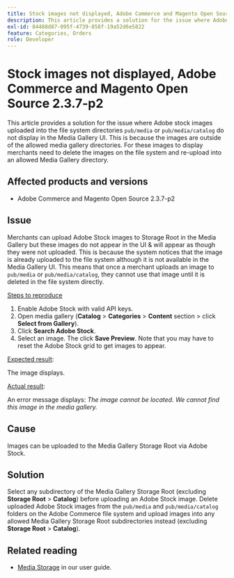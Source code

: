 ```yaml
---
title: Stock images not displayed, Adobe Commerce and Magento Open Source 2.3.7-p2
description: This article provides a solution for the issue where Adobe stock images uploaded into the file system directories `pub/media` or `pub/media/catalog` do not display in the Media Gallery UI. This is because the images are outside of the allowed media gallery directories. For these images to display merchants need to delete the images on the file system and re-upload into an allowed Media Gallery directory.
exl-id: 84488d87-095f-4739-858f-19a52d6e5822
feature: Categories, Orders
role: Developer
---
```

# Stock images not displayed, Adobe Commerce and Magento Open Source 2.3.7-p2

This article provides a solution for the issue where Adobe stock images uploaded into the file system directories `pub/media` or `pub/media/catalog` do not display in the Media Gallery UI. This is because the images are outside of the allowed media gallery directories. For these images to display merchants need to delete the images on the file system and re-upload into an allowed Media Gallery directory.

## Affected products and versions

* Adobe Commerce and Magento Open Source 2.3.7-p2


## Issue

Merchants can upload Adobe Stock images to Storage Root in the Media Gallery but these images do not appear in the UI & will appear as though they were not uploaded. This is because the system notices that the image is already uploaded to the file system although it is not available in the Media Gallery UI. This means that once a merchant uploads an image to `pub/media` or `pub/media/catalog`, they cannot use that image until it is deleted in the file system directly.

<u>Steps to reproduce</u>

1. Enable Adobe Stock with valid API keys.
1. Open media gallery (**Catalog** > **Categories** > **Content** section > click **Select from Gallery**).
1. Click **Search Adobe Stock**.
1. Select an image. The click **Save Preview**. Note that you may have to reset the Adobe Stock grid to get images to appear.

<u>Expected result</u>:

The image displays.

<u>Actual result</u>:

An error message displays: *The image cannot be located. We cannot find this image in the media gallery.*

## Cause

Images can be uploaded to the Media Gallery Storage Root via Adobe Stock.

## Solution

Select any subdirectory of the Media Gallery Storage Root (excluding **Storage Root** > **Catalog**) before uploading an Adobe Stock image.
Delete uploaded Adobe Stock images from the `pub/media` and `pub/media/catalog` folders on the Adobe Commerce file system and upload images into any allowed Media Gallery Storage Root subdirectories instead (excluding **Storage Root** > **Catalog**).

## Related reading

* [Media Storage](https://docs.magento.com/user-guide/v2.3/cms/media-storage.html) in our user guide.
